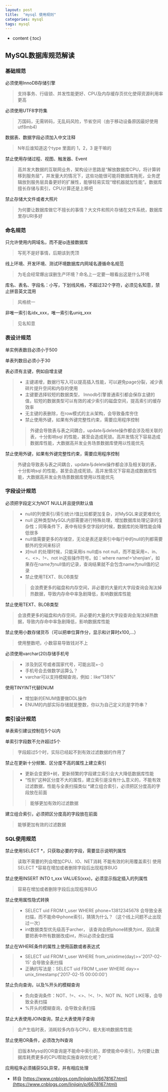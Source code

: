 ```yaml
---
layout: post
title:  "mysql 使用规则"
categories: mysql
tags: mysql
---
```


* content
{:toc}

## MySQL数据库规范解读

### 基础规范
必须使用InnoDB存储引擎
> 支持事务、行级锁、并发性能更好、CPU及内存缓存页优化使得资源利用率更高 

必须使用UTF8字符集
> 万国码，无需转码，无乱码风险，节省空间（由于移动设备原因最好使用utf8mb4)

数据表、数据字段必须加入中文注释
> N年后谁知道这个type 里面的 1，2，3 是干嘛的

禁止使用存储过程、视图、触发器、Event
> 高并发大数据的互联网业务，架构设计思路是“解放数据库CPU，将计算转移到服务层”，并发量大的情况下，这些功能很可能将数据库拖死，业务逻辑放到服务层具备更好的扩展性，能够轻易实现“增机器就加性能”。数据库擅长存储与索引，CPU计算还是上移吧

禁止存储大文件或者大照片
> 为何要让数据库做它不擅长的事情？大文件和照片存储在文件系统，数据库里存URI多好


### 命名规范
只允许使用内网域名，而不是ip连接数据库
> 写死不是好事情，后期该到秃顶

线上环境、开发环境、测试环境数据库内网域名遵循命名规范
> 为毛会经常爆出误删生产环境？命名上一定要一眼看出这是什么环境

库名、表名、字段名：小写，下划线风格，不超过32个字符，必须见名知意，禁止拼音英文混用
> 风格统一 

非唯一索引名idx_xxx，唯一索引名uniq_xxx
> 见名知意

### 表设计规范
单实例表数目必须小于500

单表列数目必须小于30

表必须有主键，例如自增主键
> * 主键递增，数据行写入可以提高插入性能，可以避免page分裂，减少表碎片提升空间和内存的使用
> * 主键要选择较短的数据类型， Innodb引擎普通索引都会保存主键的值，较短的数据类型可以有效的减少索引的磁盘空间，提高索引的缓存效率
> * 无主键的表删除，在row模式的主从架构，会导致备库夯住
> * 禁止使用外键，如果有外键完整性约束，需要应用程序控制
>> 外键会导致表与表之间耦合，update与delete操作都会涉及相关联的表，十分影响sql 的性能，甚至会造成死锁。高并发情况下容易造成数据库性能，大数据高并发业务场景数据库使用以性能优先

禁止使用外键，如果有外键完整性约束，需要应用程序控制
> 外键会导致表与表之间耦合，update与delete操作都会涉及相关联的表，十分影响sql 的性能，甚至会造成死锁。高并发情况下容易造成数据库性能，大数据高并发业务场景数据库使用以性能优先

### 字段设计规范
必须把字段定义为NOT NULL并且提供默认值
> * null的列使索引/索引统计/值比较都更加复杂，对MySQL来说更难优化
> * null 这种类型MySQL内部需要进行特殊处理，增加数据库处理记录的复杂性；同等条件下，表中有较多空字段的时候，数据库的处理性能会降低很多
> * null值需要更多的存储空，无论是表还是索引中每行中的null的列都需要额外的空间来标识
> * 对null 的处理时候，只能采用is null或is not null，而不能采用=、in、<、<>、!=、not in这些操作符号。如：where name!=’shenjian’，如果存在name为null值的记录，查询结果就不会包含name为null值的记录
> * 禁止使用TEXT、BLOB类型
>> 会浪费更多的磁盘和内存空间，非必要的大量的大字段查询会淘汰掉热数据，导致内存命中率急剧降低，影响数据库性能

禁止使用TEXT、BLOB类型
> 会浪费更多的磁盘和内存空间，非必要的大量的大字段查询会淘汰掉热数据，导致内存命中率急剧降低，影响数据库性能

禁止使用小数存储货币（可以把单位算作分，显示和计算时x100,...）
> 使用整数吧，小数容易导致钱对不上

必须使用varchar(20)存储手机号
> * 涉及到区号或者国家代号，可能出现+-()
> * 手机号会去做数学运算么？
> * varchar可以支持模糊查询，例如：like“138%”

使用TINYINT代替ENUM
> * 增加新的ENUM值要做DDL操作
> * ENUM的内部实际存储就是整数，你以为自己定义的是字符串？


### 索引设计规范
单表索引建议控制在5个以内

单索引字段数不允许超过5个
> 字段超过5个时，实际已经起不到有效过滤数据的作用了

禁止在更新十分频繁、区分度不高的属性上建立索引
> * 更新会变更B+树，更新频繁的字段建立索引会大大降低数据库性能
> * “性别”这种区分度不大的属性，建立索引是没有什么意义的，不能有效过滤数据，性能与全表扫描类似
> *建立组合索引，必须把区分度高的字段放在前面
>> 能够更加有效的过滤数据

建立组合索引，必须把区分度高的字段放在前面
> 能够更加有效的过滤数据 

### SQL使用规范
禁止使用SELECT *，只获取必要的字段，需要显示说明列属性
> 读取不需要的列会增加CPU、IO、NET消耗
> 不能有效的利用覆盖索引
> 使用SELECT *容易在增加或者删除字段后出现程序BUG

禁止使用INSERT INTO t_xxx VALUES(xxx)，必须显示指定插入的列属性
> 容易在增加或者删除字段后出现程序BUG

禁止使用属性隐式转换
> * SELECT uid FROM t_user WHERE phone=13812345678 会导致全表扫描，而不能命中phone索引，猜猜为什么？（这个线上问题不止出现过一次）
> * int数据类型优先级高于archer， 该查询会把phone转换为int，因此需要把表中所有数据改成int，所以必须全盘扫描
 
禁止在WHERE条件的属性上使用函数或者表达式
> * SELECT uid FROM t_user WHERE from_unixtime(day)>='2017-02-15' 会导致全表扫描
> * 正确的写法是：SELECT uid FROM t_user WHERE day>= unix_timestamp('2017-02-15 00:00:00')

禁止负向查询，以及%开头的模糊查询
> * 负向查询条件：NOT、!=、<>、!<、!>、NOT IN、NOT LIKE等，会导致全表扫描
> * %开头的模糊查询，会导致全表扫描

禁止大表使用JOIN查询，禁止大表使用子查询
> 会产生临时表，消耗较多内存与CPU，极大影响数据库性能

禁止使用OR条件，必须改为IN查询
> 旧版本Mysql的OR查询是不能命中索引的，即使能命中索引，为何要让数据库耗费更多的CPU帮助实施查询优化呢？
 
应用程序必须捕获SQL异常，并有相应处理

* 转自 [https://www.cnblogs.com/linjiqin/p/6678167.html](https://www.cnblogs.com/linjiqin/p/6678167.html)